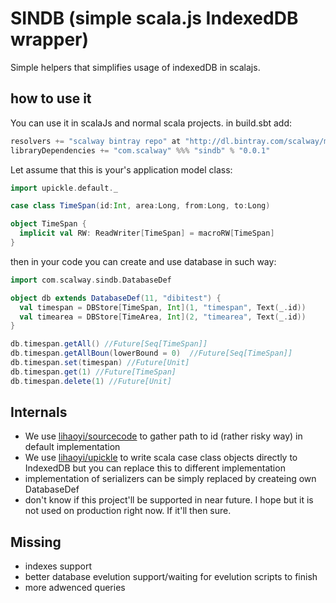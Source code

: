 # SINDB (simple scala.js IndexedDB wrapper)

Simple helpers that simplifies usage of indexedDB in scalajs.

how to use it
------------------------------------------------------
You can use it in scalaJs and normal scala projects.
in build.sbt add:

```scala
resolvers += "scalway bintray repo" at "http://dl.bintray.com/scalway/maven"
libraryDependencies += "com.scalway" %%% "sindb" % "0.0.1"
```

Let assume that this is your's application model class:

```scala
import upickle.default._

case class TimeSpan(id:Int, area:Long, from:Long, to:Long)

object TimeSpan {
  implicit val RW: ReadWriter[TimeSpan] = macroRW[TimeSpan]
}
```

then in your code you can create and use database in such way:

```scala
import com.scalway.sindb.DatabaseDef

object db extends DatabaseDef(11, "dibitest") {
  val timespan = DBStore[TimeSpan, Int](1, "timespan", Text(_.id))
  val timearea = DBStore[TimeArea, Int](2, "timearea", Text(_.id))
}

db.timespan.getAll() //Future[Seq[TimeSpan]]
db.timespan.getAllBoun(lowerBound = 0)  //Future[Seq[TimeSpan]]
db.timespan.set(timespan) //Future[Unit]
db.timespan.get(1) //Future[TimeSpan]
db.timespan.delete(1) //Future[Unit]

```

Internals
---------

- We use [lihaoyi/sourcecode](https://github.com/lihaoyi/sourcecode) to gather path to id (rather risky way) in default implementation
- We use [lihaoyi/upickle](https://github.com/lihaoyi/upickle) to write scala case class objects directly to IndexedDB but you can replace this to different implementation
- implementation of serializers can be simply replaced by createing own DatabaseDef
- don't know if this project'll be supported in near future. I hope but it is not used on production right now. If it'll then sure.

Missing
-------

- indexes support
- better database evelution support/waiting for evelution scripts to finish
- more adwenced queries